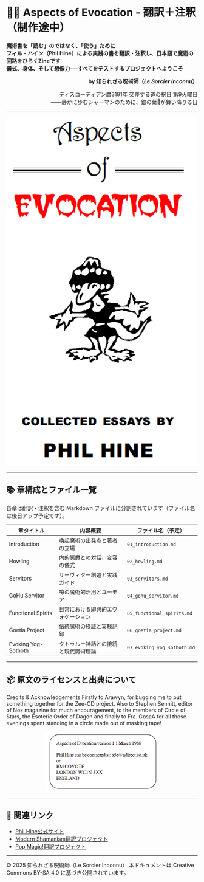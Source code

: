 
# 🧙‍♂️ Aspects of Evocation - 翻訳＋注釈（制作途中）

**魔術書を「読む」のではなく、「使う」ために**  
**フィル・ハイン（Phil Hine）による実践の書を翻訳・注釈し、日本語で魔術の回路をひらくZineです**  
**儀式、身体、そして想像力──すべてをテストするプロジェクトへようこそ**  

<div align="right">

**by 知られざる呪術師（*Le Sorcier Inconnu*）**

ディスコーディアン暦3191年 交差する道の祝日 第9火曜日<br>
――静かに歩むシャーマンのために、銀の葉🍃が舞い降りる日

</div>

---
<div align="center">
 <img src="hine_evocation.png" width="500">
</div>

---

## 📚 章構成とファイル一覧

各章は翻訳・注釈を含む Markdown ファイルに分割されています（ファイル名は後日アップ予定です）。

| 章タイトル | 内容概要 | ファイル名（予定） |
|------------|-----------|------------------|
| Introduction | 喚起魔術の出発点と著者の立場 | `01_introduction.md` |
| Howling | 内的悪魔との対話、変容の儀式 | `02_howling.md` |
| Servitors | サーヴィター創造と実践ガイド | `03_servitors.md` |
| GoHu Servitor | 噂の魔術的活用とユーモア | `04_gohu_servitor.md` |
| Functional Spirits | 日常における即興的エヴォケーション | `05_functional_spirits.md` |
| Goetia Project | 伝統魔術の検証と実験記録 | `06_goetia_project.md` |
| Evoking Yog-Sothoth | クトゥルー神話との接続と現代魔術理論 | `07_evoking_yog_sothoth.md` |

---

## 📦 原文のライセンスと出典について

Credits & Acknowledgements
Firstly to Arawyn, for bugging me to put something together
for the Zee-CD project. Also to Stephen Sennitt, editor of Nox
magazine for much encouragement, to the members of Circle of
Stars, the Esoteric Order of Dagon and finally to Fra. GosaA for all
those evenings spent standing in a circle made out of masking
tape!

<div align="center">
 <img src="hine_evocation_pic_002.png" width="300">
</div>

---

## 🔗 関連リンク

- [Phil Hine公式サイト](http://www.philhine.org.uk/)
- [Modern Shamanism翻訳プロジェクト](https://github.com/ravensgate-tux/hine_modern_shamanism)
- [Pop Magic!翻訳プロジェクト](https://github.com/ravensgate-tux/pop_magic_translation)

----

© 2025 知られざる呪術師（Le Sorcier Inconnu）
本ドキュメントは Creative Commons BY-SA 4.0 に基づき公開されています。